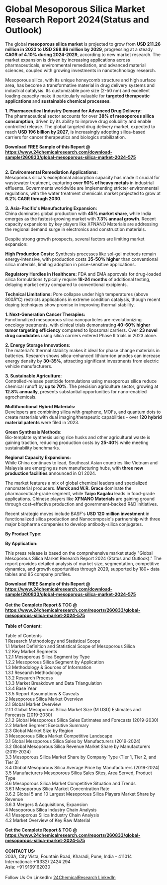 <h1>Global Mesoporous Silica Market Research Report 2024(Status and Outlook)</h1><p>The global <strong>mesoporous silica market</strong> is projected to grow from <strong>USD 211.26 million in 2023 to USD 268.86 million by 2029</strong>, progressing at a steady <strong>CAGR of 4.10% during 2024-2029</strong>, according to new market research. The market expansion is driven by increasing applications across pharmaceuticals, environmental remediation, and advanced material sciences, coupled with growing investments in nanotechnology research.</p><p>Mesoporous silica, with its unique honeycomb structure and high surface area, has become a transformative material in drug delivery systems and industrial catalysis. Its customizable pore size (2-50 nm) and excellent loading capacity make it particularly valuable for <strong>targeted therapeutic applications </strong>and <strong>sustainable chemical processes</strong>.</p><p><strong>1. Pharmaceutical Industry Demand for Advanced Drug Delivery:</strong><br>
The pharmaceutical sector accounts for over <strong>38% of mesoporous silica consumption</strong>, driven by its ability to improve drug solubility and enable controlled release. The global targeted drug delivery market, expected to reach <strong>USD 196 billion by 2027</strong>, is increasingly adopting silica-based carriers for cancer therapeutics and biologics stabilization.</p><div><b>Download FREE Sample of this Report @ 
            <a href="https://www.24chemicalresearch.com/download-sample/260833/global-mesoporous-silica-market-2024-575">
            https://www.24chemicalresearch.com/download-sample/260833/global-mesoporous-silica-market-2024-575</a></b></div><br><p><strong>2. Environmental Remediation Applications:</strong><br>
Mesoporous silica's exceptional adsorption capacity has made it crucial for wastewater treatment, capturing <strong>over 90% of heavy metals</strong> in industrial effluents. Governments worldwide are implementing stricter environmental regulations, with the water treatment chemicals market projected to grow at <strong>6.2% CAGR through 2030</strong>.</p><p><strong>3. Asia-Pacific's Manufacturing Expansion:</strong><br>
China dominates global production with <strong>45% market share</strong>, while India emerges as the fastest-growing market with <strong>7.3% annual growth</strong>. Recent capacity expansions by key players like XFNANO Materials are addressing the regional demand surge in electronics and construction materials.</p><p>Despite strong growth prospects, several factors are limiting market expansion:</p><p><strong>High Production Costs:</strong> Synthesis processes like sol-gel methods remain energy-intensive, with production costs <strong>35-50% higher</strong> than conventional silica materials, limiting adoption in price-sensitive applications.</p><p><strong>Regulatory Hurdles in Healthcare:</strong> FDA and EMA approvals for drug-loaded silica formulations typically require <strong>18-24 months</strong> of additional testing, delaying market entry compared to conventional excipients.</p><p><strong>Technical Limitations:</strong> Pore collapse under high temperatures (above 800Â°C) restricts applications in extreme condition catalysis, though recent doping techniques show promise in improving thermal stability.</p><p><strong>1. Next-Generation Cancer Therapies:</strong><br>
Functionalized mesoporous silica nanoparticles are revolutionizing oncology treatments, with clinical trials demonstrating <strong>40-60% higher tumor targeting efficiency</strong> compared to liposomal carriers. Over <strong>23 novel drug candidates</strong> using silica carriers entered Phase II trials in 2023 alone.</p><p><strong>2. Energy Storage Innovations:</strong><br>
The material's thermal stability makes it ideal for phase change materials in batteries. Research shows silica-enhanced lithium-ion anodes can increase energy density by <strong>30-35%</strong>, attracting significant investments from electric vehicle manufacturers.</p><p><strong>3. Sustainable Agriculture:</strong><br>
Controlled-release pesticide formulations using mesoporous silica reduce chemical runoff by <strong>up to 70%</strong>. The precision agriculture sector, growing at <strong>12.8% annually</strong>, presents substantial opportunities for nano-enabled agrochemicals.</p><p><strong>Multifunctional Hybrid Materials:</strong><br>
	Developers are combining silica with graphene, MOFs, and quantum dots to create materials with dual imaging/therapeutic capabilities - over <strong>120 hybrid material patents</strong> were filed in 2023.</p><p><strong>Green Synthesis Methods:</strong><br>
	Bio-template synthesis using rice husks and other agricultural waste is gaining traction, reducing production costs by <strong>25-40%</strong> while meeting sustainability benchmarks.</p><p><strong>Regional Capacity Expansions:</strong><br>
	While China continues to lead, Southeast Asian countries like Vietnam and Malaysia are emerging as new manufacturing hubs, with <strong>three new production facilities</strong> announced in Q1 2024.</p><p>The market features a mix of global chemical leaders and specialized nanomaterial producers. <strong>Merck and W.R. Grace</strong> dominate the pharmaceutical-grade segment, while <strong>Taiyo Kagaku</strong> leads in food-grade applications. Chinese players like <strong>XFNANO Materials</strong> are gaining ground through cost-effective production and government-backed R&amp;D initiatives.</p><p>Recent strategic moves include BASF's <strong>USD 120 million investment</strong> in functionalized silica production and Nanocomposix's partnership with three major biopharma companies to develop antibody-silica conjugates.</p><p><strong>By Product Type:</strong></p><p><strong>By Application:</strong></p><p>This press release is based on the comprehensive market study "Global Mesoporous Silica Market Research Report 2024 (Status and Outlook)." The report provides detailed analysis of market size, segmentation, competitive dynamics, and growth opportunities through 2029, supported by 180+ data tables and 85 company profiles.</p><div><b>Download FREE Sample of this Report @ 
            <a href="https://www.24chemicalresearch.com/download-sample/260833/global-mesoporous-silica-market-2024-575">
            https://www.24chemicalresearch.com/download-sample/260833/global-mesoporous-silica-market-2024-575</a></b></div><br><div><b>Get the Complete Report & TOC @ 
            <a href="https://www.24chemicalresearch.com/reports/260833/global-mesoporous-silica-market-2024-575">
            https://www.24chemicalresearch.com/reports/260833/global-mesoporous-silica-market-2024-575</a></b></div><br>
            <b>Table of Content:</b><p>Table of Contents<br />
1 Research Methodology and Statistical Scope<br />
1.1 Market Definition and Statistical Scope of Mesoporous Silica<br />
1.2 Key Market Segments<br />
1.2.1 Mesoporous Silica Segment by Type<br />
1.2.2 Mesoporous Silica Segment by Application<br />
1.3 Methodology & Sources of Information<br />
1.3.1 Research Methodology<br />
1.3.2 Research Process<br />
1.3.3 Market Breakdown and Data Triangulation<br />
1.3.4 Base Year<br />
1.3.5 Report Assumptions & Caveats<br />
2 Mesoporous Silica Market Overview<br />
2.1 Global Market Overview<br />
2.1.1 Global Mesoporous Silica Market Size (M USD) Estimates and Forecasts (2019-2030)<br />
2.1.2 Global Mesoporous Silica Sales Estimates and Forecasts (2019-2030)<br />
2.2 Market Segment Executive Summary<br />
2.3 Global Market Size by Region<br />
3 Mesoporous Silica Market Competitive Landscape<br />
3.1 Global Mesoporous Silica Sales by Manufacturers (2019-2024)<br />
3.2 Global Mesoporous Silica Revenue Market Share by Manufacturers (2019-2024)<br />
3.3 Mesoporous Silica Market Share by Company Type (Tier 1, Tier 2, and Tier 3)<br />
3.4 Global Mesoporous Silica Average Price by Manufacturers (2019-2024)<br />
3.5 Manufacturers Mesoporous Silica Sales Sites, Area Served, Product Type<br />
3.6 Mesoporous Silica Market Competitive Situation and Trends<br />
3.6.1 Mesoporous Silica Market Concentration Rate<br />
3.6.2 Global 5 and 10 Largest Mesoporous Silica Players Market Share by Revenue<br />
3.6.3 Mergers & Acquisitions, Expansion<br />
4 Mesoporous Silica Industry Chain Analysis<br />
4.1 Mesoporous Silica Industry Chain Analysis<br />
4.2 Market Overview of Key Raw Material</p><div><b>Get the Complete Report & TOC @ 
            <a href="https://www.24chemicalresearch.com/reports/260833/global-mesoporous-silica-market-2024-575">
            https://www.24chemicalresearch.com/reports/260833/global-mesoporous-silica-market-2024-575</a></b></div><br><b>CONTACT US:</b><br>
            203A, City Vista, Fountain Road, Kharadi, Pune, India - 411014<br>
            International: +1(332) 2424 294<br>
            Asia: +91 9169162030 <br><br>
            Follow Us On LinkedIn: <a href="https://www.linkedin.com/company/24chemicalresearch/">24ChemicalResearch LinkedIn</a>